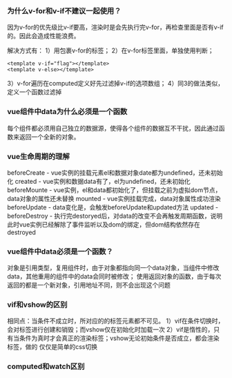 ### 为什么v-for和v-if不建议一起使用？

因为v-for的优先级比v-if要高，渲染时是会先执行完v-for，再检查里面是否有v-if的。因此会造成性能浪费。

解决方式有：
1）用<template v-if="flag"></template>包裹v-for的标签；
2）在v-for标签里面，单独使用判断；
```
<template v-if="flag"></template>
<template v-else></template>
```
3）v-for遍历在computed定义好先过滤掉v-if的选项数组；
4）同3的做法类似，定义一个函数过滤掉


### vue组件中data为什么必须是一个函数

每个组件都必须用自己独立的数据源，使得各个组件的数据互不干扰，因此通过函数来返回一个全新的对象。

### vue生命周期的理解
beforeCreate - vue实例的挂载元素el和数据对象date都为undefined，还未初始化
created - vue实例和数据data有了，el为undefined，还未初始化
beforeMounte - vue实例，el和data都初始化了，但挂载之前为虚拟dom节点，data对象的属性还未替换
mounted - vue实例挂载完成，data对象属性成功渲染
beforeUpdate - data变化是，会触发beforeUpdate和updated方法
updated - 
beforeDestroy - 执行完destoryed后，对data的改变不会再触发周期函数，说明此时vue实例已经解除了事件监听以及dom的绑定，但dom结构依然存在
destroyed

### vue组件中data必须是一个函数？
对象是引用类型，复用组件时，由于对象都指向同一个data对象，当组件中修改data，其他重用的组件中的data会同时被修改；
使用返回对象的函数，由于每次返回的都是一个新对象，引用地址不同，则不会出现这个问题

### vif和vshow的区别
相同点：当条件不成立时，所对应的的标签元素都不可见。
1）vif在条件切换时，会对标签进行创建和销毁；而vshow仅在初始化时加载一次
2）vif是惰性的，只有当条件为真时才会真正的渲染标签；vshow无论初始条件是否成立，都会渲染标签，做的 仅仅是简单的css切换

### computed和watch区别